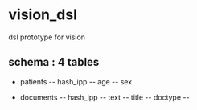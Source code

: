 # vision_dsl
dsl prototype for vision

## schema : 4 tables 

- patients 
-- hash_ipp
-- age
-- sex 

- documents 
-- hash_ipp
-- text
-- title
-- doctype 
-- 
